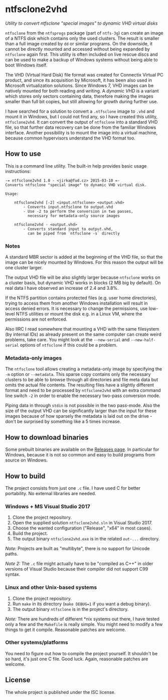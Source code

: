 # ntfsclone2vhd

*Utility to convert ntfsclone "special images" to dynamic VHD virtual disks*

`ntfsclone` from the `ntfsprogs` package (part of `ntfs-3g`) can create an image of a NTFS disk which contains only the used clusters. The result is smaller than a full image created by `dd` or similar programs. On the downside, it cannot be directly mounted and accessed without being expanded by `ntfsclone` again first. This utility is often included on live rescue discs and can be used to make a backup of Windows systems without being able to boot Windows itself.

The VHD (Virtual Hard Disk) file format was created for Connectix Virtual PC product, and since its acquisition by Microsoft, it has been also used in Microsoft virtualization solutions. Since Windows 7, VHD images can be natively mounted for both reading and writing. A _dynamic VHD_ is a variant which stores only sectors containing data, therefore making the images smaller than full bit copies, but still allowing for growth during further use.

I have searched for a solution to convert a `.ntfsclone` image to `.vhd` and mount it in Windows, but I could not find any, so I have created this utility, `ntfsclone2vhd`. It can convert the output of `ntfsclone` into a standard VHD file, so that further data recovery can be done from the familiar Windows interface. Another possibility is to mount the image into a virtual machine, because common hypervisors understand the VHD format too.


## How to use

This is a command line utility. The built-in help provides basic usage instructions:

```
-= ntfsclone2vhd 1.0 - <jirka@fud.cz> 2015-03-10 =-
Converts ntfsclone "special image" to dynamic VHD virtual disk.

Usage:

    ntfsclone2vhd [-2] <input.ntfsclone> <output.vhd>
        - Converts input.ntfsclone to output.vhd
        - Use -2 to perform the conversion in two passes,
          necessary for metadata-only source images

    ntfsclone2vhd - <output.vhd>
        - Converts standard input to output.vhd,
          can be piped from `ntfsclone -s` directly
```

### Notes

A standard MBR sector is added at the beginning of the VHD file, so that the image can be nicely mounted by Windows. For this reason the output will be one cluster larger.

The output VHD file will be also slightly larger because `ntfsclone` works on a cluster basis, but dynamic VHD works in blocks (2 MB big by default). On real data I have observed an increase of 2.4 and 3.8%.

If the NTFS partition contains protected files (e.g. user home directories), trying to access them from another Windows installation will result in access denied errors. It is necessary to change the permissions, use low-level NTFS utilities or mount the disk e.g. in a Linux VM, where the permissions are not enforced.

Also IIRC I read somewhere that mounting a VHD with the same filesystem (by internal IDs) as already present on the same computer can create weird problems, take care. You might look at the `--new-serial` and `--new-half-serial` options of `ntfsclone` if this could be a problem.

### Metadata-only images

The `ntfsclone` tool allows creating a metadata-only image by specifying the `-m` option or `--metadata`. This sparse copy contains only the necessary clusters to be able to browse through all directories and file meta data but omits the actual file contents. The resulting files have a slightly different format and need to be processed by `ntfsclone2vhd` with an extra command line switch `-2` in order to enable the necessary two-pass conversion mode.

Piping data in through `stdin` is not possible in the two pass-mode. Also the size of the output VHD can be significantly larger than the input for these images because of how sparsely the metadata is laid out on the drive - don't be surprised by something like a 5 times increase.


## How to download binaries

Some prebuilt binaries are available on the [Releases page](https://github.com/yirkha/ntfsclone2vhd/releases). In particular for Windows, because it is not so common and easy to build programs from source on Windows.


## How to build

The project consists from just one `.c` file. I have used C for better portability. No external libraries are needed.

### Windows + MS Visual Studio 2017

1. Clone the project repository.
2. Open the supplied solution `ntfsclone2vhd.sln` in Visual Studio 2017.
3. Choose the wanted configuration ("Release", "x64" in most cases).
4. Build the project.
5. The output binary `ntfsclone2vhd.exe` is in the related `out-...` directory.

*Note:* Projects are built as "multibyte", there is no support for Unicode paths.

*Note 2:* The `.c` file might actually have to be "compiled as C++" in older versions of Visual Studio because their compiler did not support C99 syntax.

### Linux and other Unix-based systems

1. Clone the project repository.
2. Run `make` in its directory (`make DEBUG=1` if you want a debug binary).
3. The output binary `ntfsclone` is in the project's directory.

*Note:* There are hundreds of different *nix systems out there, I have tested only a few and the `Makefile` is really simple. You might need to modify a few things to get it compile. Reasonable patches are welcome.

### Other systems/platforms

You need to figure out how to compile the project yourself. It shouldn't be so hard, it's just one C file. Good luck. Again, reasonable patches are welcome.


## License

The whole project is published under the ISC license.
